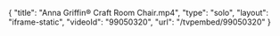 {
    "title": "Anna Griffin&reg; Craft Room Chair.mp4",
    "type": "solo",
    "layout": "iframe-static",
    "videoId": "99050320",
    "url": "\/tvpembed\/99050320"
}